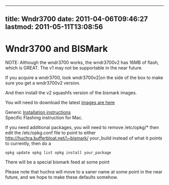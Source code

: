 
---
title: Wndr3700
date: 2011-04-06T09:46:27
lastmod: 2011-05-11T13:08:56
---
Wndr3700 and BISMark
====================

NOTE: Although the wndr3700 works, the <link>wndr3700v2</link> has 16MB
of flash, which is GREAT. The v1 may not be supportable in the near
future.

If you acquire a wndr3700, look <link>wndr3700v2|on the side of the
box</link> to make sure you get a <link>wndr3700v2</link> version.

And then install the v2 squashfs version of the bismark images.

You will need to download the latest [images are
here](http://huchra.bufferbloat.net/~bismark/)

Generic [Installation
instructions](http://wiki.openwrt.org/toh/netgear/wndr3700#oem.easy.installation)\
Specific <link>Flashing instruction for Mac</link>.

If you need additional packages, you will need to remove /etc/opkg/\*
then edit the /etc/opkg.conf file to point to either
http://huchra.bufferbloat.net/\~bismark/ your\_build instead of what it
points to currently, then do a

`opkg update
  opkg list
  opkg install your_package`

There will be a special <link>bismark feed</link> at some point

Please note that huchra will move to a saner name at some point in the
near future, and we hope to make these defaults somehow.
